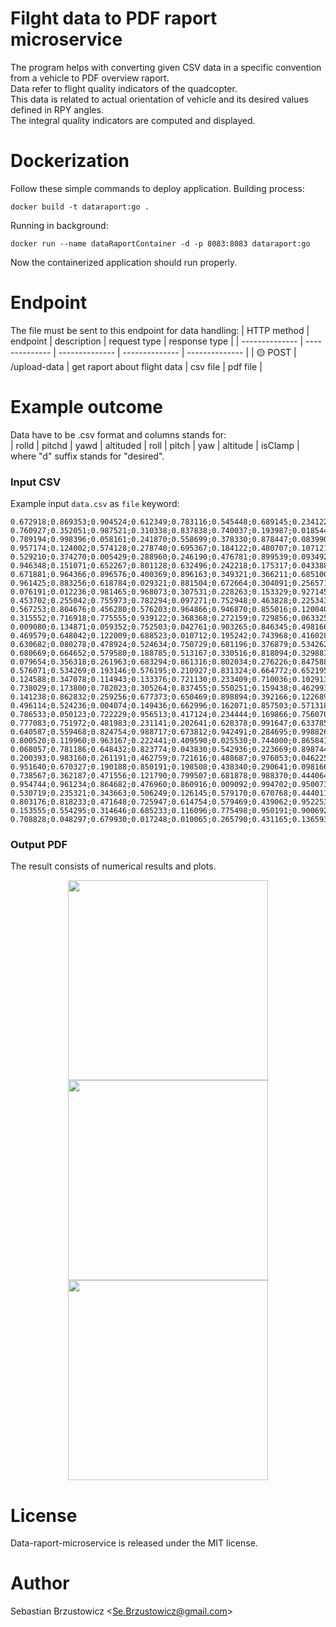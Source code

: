 # Filght data to PDF raport microservice

The program helps with converting given CSV data in a specific convention from a vehicle to PDF overview raport.    
Data refer to flight quality indicators of the quadcopter.    
This data is related to actual orientation of vehicle and its desired values defined in RPY angles.    
The integral quality indicators are computed and displayed.

# Dockerization

Follow these simple commands to deploy application.
Building process:   
```console
docker build -t dataraport:go .
```
Running in background:
```console
docker run --name dataRaportContainer -d -p 8083:8083 dataraport:go
```
Now the containerized application should run properly.

# Endpoint
The file must be sent to this endpoint for data handling:
| HTTP method | endpoint | description | request type | response type |
| -------------- | -------------- | -------------- | -------------- | -------------- |
| :yellow_circle: POST | /upload-data | get raport about flight data | csv file | pdf file |

# Example outcome
Data have to be .csv format and columns stands for:    
| rolld | pitchd | yawd | altituded | roll | pitch | yaw | altitude | isClamp |      
where "d" suffix stands for "desired".

### Input CSV

Example input `data.csv` as `file` keyword:
```
0.672918;0.869353;0.904524;0.612349;0.783116;0.545448;0.689145;0.234122;false
0.760927;0.352051;0.987521;0.310338;0.837838;0.740037;0.193987;0.018544;false
0.789194;0.998396;0.058161;0.241870;0.558699;0.378330;0.878447;0.083990;false
0.957174;0.124002;0.574128;0.278740;0.695367;0.184122;0.480707;0.107121;false
0.529210;0.374270;0.005429;0.288960;0.246190;0.476781;0.899539;0.093492;false
0.946348;0.151071;0.652267;0.801128;0.632496;0.242218;0.175317;0.043388;false
0.671881;0.964366;0.896576;0.400369;0.896163;0.349321;0.366211;0.685100;false
0.961425;0.883256;0.618784;0.029321;0.881504;0.672664;0.304091;0.256571;false
0.076191;0.012236;0.981465;0.968073;0.307531;0.228263;0.153329;0.927145;false
0.453702;0.255042;0.755973;0.782294;0.097271;0.752948;0.463828;0.225343;false
0.567253;0.804676;0.456280;0.576203;0.964866;0.946870;0.855016;0.120040;false
0.315552;0.716918;0.775555;0.939122;0.368368;0.272159;0.729856;0.063325;false
0.009080;0.134871;0.059352;0.752503;0.042761;0.903265;0.846345;0.498166;false
0.469579;0.648042;0.122009;0.688523;0.010712;0.195242;0.743968;0.416028;false
0.630682;0.080278;0.478924;0.524634;0.750729;0.681196;0.376879;0.534262;false
0.680669;0.664652;0.579580;0.188785;0.513167;0.330516;0.818094;0.329881;false
0.079654;0.356318;0.261963;0.683294;0.861316;0.802034;0.276226;0.847588;false
0.576071;0.534269;0.193146;0.576195;0.210927;0.831324;0.664772;0.652195;false
0.124588;0.347078;0.114943;0.133376;0.721130;0.233409;0.710036;0.102913;false
0.738029;0.173800;0.782023;0.305264;0.837455;0.550251;0.159438;0.462993;false
0.141238;0.862832;0.259256;0.677373;0.650469;0.898894;0.392166;0.122689;false
0.496114;0.524236;0.004074;0.149436;0.662996;0.162071;0.857503;0.571318;false
0.786533;0.050123;0.722229;0.956513;0.417124;0.234444;0.169866;0.756070;false
0.777083;0.751972;0.481983;0.231141;0.202641;0.628378;0.991647;0.633785;false
0.640587;0.559468;0.824754;0.988717;0.673812;0.942491;0.284695;0.998826;false
0.800520;0.119960;0.963167;0.222441;0.409590;0.025530;0.744000;0.865841;false
0.068057;0.781186;0.648432;0.823774;0.043830;0.542936;0.223669;0.898744;false
0.200393;0.983160;0.261191;0.462759;0.721616;0.488687;0.976053;0.046225;false
0.951640;0.670327;0.190188;0.850191;0.198508;0.438340;0.290641;0.098166;false
0.738567;0.362187;0.471556;0.121790;0.799507;0.681878;0.988370;0.444064;false
0.954744;0.961234;0.864682;0.476960;0.860916;0.009092;0.994702;0.950073;false
0.530719;0.235321;0.343663;0.506249;0.126145;0.579170;0.670768;0.444011;false
0.803176;0.818233;0.471648;0.725947;0.614754;0.579469;0.439062;0.952253;false
0.153555;0.554295;0.314646;0.685233;0.116096;0.775498;0.950191;0.900692;false
0.708828;0.048297;0.679930;0.017248;0.010065;0.265790;0.431165;0.136593;false

```

### Output PDF

The result consists of numerical results and plots.

<p align="center">
  <img src="https://github.com/sebastianbrzustowicz/Flight-quality-overview-microservice/assets/66909222/def60357-028f-47dc-936d-228869b19b1b" width="320" />
  <img src="https://github.com/sebastianbrzustowicz/Flight-quality-overview-microservice/assets/66909222/d0413cd0-345a-4467-9b17-34572b6e99d0" width="320" />
  <img src="https://github.com/sebastianbrzustowicz/Flight-quality-overview-microservice/assets/66909222/58b71d04-645b-4d87-b5b6-c72538fe604a" width="320" />
</p>

# License

Data-raport-microservice is released under the MIT license.

# Author

Sebastian Brzustowicz &lt;Se.Brzustowicz@gmail.com&gt;
